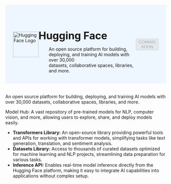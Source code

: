 #

<div class="header">
  <div class="inner">
    <img src="/static/images/logos/hugging-face-icon.png" alt="Hugging Face Logo">
    <div>
      <h1>Hugging Face</h1>
      <p style="padding-left: 2rem; margin-bottom: 0;">An open source platform for building, deploying, and training AI models with over 30,000 <br>datasets, collaborative spaces, libraries, and more.</p>
    </div>
  </div>
  <button class="btn-orange-lg" disabled>COMING SOON</button>
</div>

An open source platform for building, deploying, and training AI models with over 30,000 datasets, collaborative spaces, libraries, and more.

Model Hub: A vast repository of pre-trained models for NLP, computer vision, and more, allowing users to explore, share, and deploy models easily.
- **Transformers Library:** An open-source library providing powerful tools and APIs for working with transformer models, simplifying tasks like text generation, translation, and sentiment analysis.
- **Datasets Library:** Access to thousands of curated datasets optimized for machine learning and NLP projects, streamlining data preparation for various tasks.
- **Inference API:** Enables real-time model inference directly from the Hugging Face platform, making it easy to integrate AI capabilities into applications without complex setup.

<style>
  /* Headers */
  .header {
    display: flex;
    align-items: center;
    justify-content: space-between;
    padding: 2rem 1.5rem;
    margin-bottom: 2rem;
    background-color: #eef6ff;
  }
  .header .inner {
    display: flex;
    align-items: center;
    justify-content: start;
  }
  .header img {
    width: 80px;
  }
  .header h1 {
    margin-left: 0;
    font-size: 2rem;
    margin-bottom: 0.25rem;
  }
  .header p {
    padding-left: 2rem;
    margin-bottom: 0;
  }
</style>
